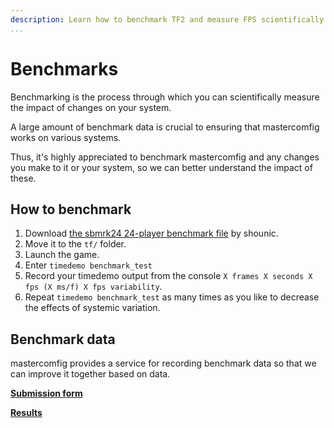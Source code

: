 ```yaml
---
description: Learn how to benchmark TF2 and measure FPS scientifically.
...
```


# Benchmarks

Benchmarking is the process through which you can scientifically measure the impact of changes on your system.

A large amount of benchmark data is crucial to ensuring that mastercomfig works on various systems.

Thus, it's highly appreciated to benchmark mastercomfig and any changes you make to it or your system, so we can better understand the impact of these.

## How to benchmark

1. Download [the sbmrk24 24-player benchmark file](https://drive.google.com/file/d/1xbuiBnZb301EXFyYuQP17KS21AWM_v5o/view) by shounic.
2. Move it to the `tf/` folder.
3. Launch the game.
4. Enter `timedemo benchmark_test`
5. Record your timedemo output from the console `X frames X seconds X fps (X ms/f) X fps variability`.
6. Repeat `timedemo benchmark_test` as many times as you like to decrease the effects of systemic variation.

## Benchmark data

mastercomfig provides a service for recording benchmark data so that we can improve it together based on data.

[**Submission form**](https://airtable.com/shrckjh0jqeZdeIYN)

[**Results**](https://airtable.com/shrxpulcQulOi16Wm)
